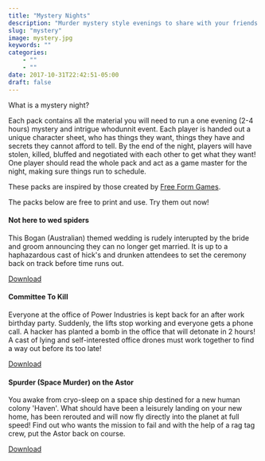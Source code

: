 ```yaml
---
title: "Mystery Nights"
description: "Murder mystery style evenings to share with your friends."
slug: "mystery"
image: mystery.jpg
keywords: ""
categories: 
    - ""
    - ""
date: 2017-10-31T22:42:51-05:00
draft: false
---
```


What is a mystery night?

Each pack contains all the material you will need to run a one evening (2-4 hours) mystery and intrigue whodunnit event. Each player is handed out a unique character sheet, who has things they want, things they have and secrets they cannot afford to tell. By the end of the night, players will have stolen, killed, bluffed and negotiated with each other to get what they want! One player should read the whole pack and act as a game master for the night, making sure things run to schedule.

These packs are inspired by those created by [Free Form Games](https://www.freeformgames.com).

The packs below are free to print and use. Try them out now!

#### Not here to wed spiders
This Bogan (Australian) themed wedding is rudely interupted by the bride and groom announcing they can no longer get married. It is up to a haphazardous cast of hick's and drunken attendees to set the ceremony back on track before time runs out.

[Download](https://github.com/Definitely-Not-Reptilian/generate-a-mystery/tree/master/mysteries/Not%20here%20to%20wed%20spiders)

#### Committee To Kill
Everyone at the office of Power Industries is kept back for an after work birthday party. Suddenly, the lifts stop working and everyone gets a phone call. A hacker has planted a bomb in the office that will detonate in 2 hours! A cast of lying and self-interested office drones must work together to find a way out before its too late!

[Download](https://github.com/Definitely-Not-Reptilian/generate-a-mystery/tree/master/mysteries/Committee%20to%20kill)

#### Spurder (Space Murder) on the Astor
You awake from cryo-sleep on a space ship destined for a new human colony 'Haven'. What should have been a leisurely landing on your new home, has been rerouted and will now fly directly into the planet at full speed! Find out who wants the mission to fail and with the help of a rag tag crew, put the Astor back on course.

[Download](https://github.com/Definitely-Not-Reptilian/generate-a-mystery/tree/master/mysteries/Spurder%20on%20the%20Astor)